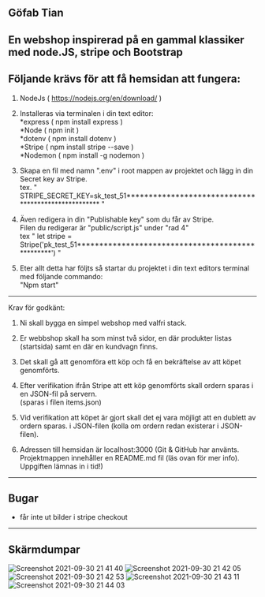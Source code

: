 Göfab Tian
------------------------------------------------------------
En webshop inspirerad på en gammal klassiker med node.JS, stripe och Bootstrap
------------------------------------------------------------

Följande krävs för att få hemsidan att fungera:
-----------------------------------------------------------
1. NodeJs ( https://nodejs.org/en/download/ )

2. Installeras via terminalen i din text editor:<br>
*express ( npm install express )<br>
*Node ( npm init )<br>
*dotenv ( npm install dotenv )<br>
*Stripe ( npm install stripe --save )<br>
*Nodemon ( npm install -g nodemon )<br>

3. Skapa en fil med namn ".env" i root mappen av projektet och lägg in din Secret key av Stripe.<br>
tex. " STRIPE_SECRET_KEY=sk_test_51**************************************************** "

4. Även redigera in din "Publishable key" som du får av Stripe.<br>
Filen du redigerar är "public/script.js" under "rad 4"<br>
tex " let stripe = Stripe('pk_test_51*************************************************') "

5. Eter allt detta har följts så startar du projektet i din text editors terminal med följande commando:<br>
"Npm start"

------------------------------------------------------------
Krav för godkänt:
1.	Ni skall bygga en simpel webshop med valfri stack.
2.	Er webbshop skall ha som minst två sidor, en där produkter listas (startsida) samt en där en kundvagn finns.
3.	Det skall gå att genomföra ett köp och få en bekräftelse av att köpet genomförts.
4.	Efter verifikation ifrån Stripe att ett köp genomförts skall ordern sparas i en JSON-fil på servern.<br>
(sparas i filen items.json)
5.	Vid verifikation att köpet är gjort skall det ej vara möjligt att en dublett av ordern sparas. i JSON-filen (kolla om ordern redan existerar i JSON-filen).

6. Adressen till hemsidan är localhost:3000
(Git & GitHub har använts.
Projektmappen innehåller en README.md fil (läs ovan för mer info).
Uppgiften lämnas in i tid!)

--------------------------------------------------------------
Bugar
-------------------------------------------------------------
* får inte ut bilder i stripe checkout
--------------------------------------------------------------
Skärmdumpar
--------------------------------------------------------------
![Screenshot 2021-09-30 21 41 40](https://user-images.githubusercontent.com/72126060/135524664-4fffa221-b88c-4224-aa08-90c81018eaef.png)
![Screenshot 2021-09-30 21 42 05](https://user-images.githubusercontent.com/72126060/135524671-c7cdd724-f47b-42c4-89db-cdda0f5af4cc.png)
![Screenshot 2021-09-30 21 42 53](https://user-images.githubusercontent.com/72126060/135524673-6f6c63f6-c158-4e34-9d2d-092afbfcb24c.png)
![Screenshot 2021-09-30 21 43 11](https://user-images.githubusercontent.com/72126060/135524675-12792ca0-81d5-4353-a36e-59c201131297.png)
![Screenshot 2021-09-30 21 44 03](https://user-images.githubusercontent.com/72126060/135524676-707bd8c3-fd7c-416d-bc60-d527b11ca54c.png)
